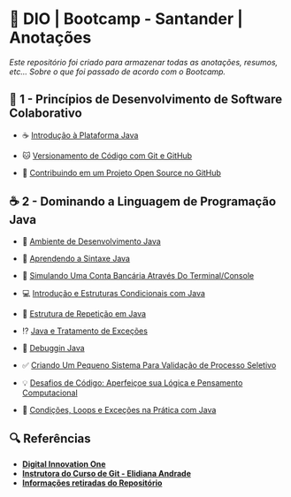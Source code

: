 # 📅 DIO | Bootcamp - Santander | Anotações

*Este repositório foi criado para armazenar todas as anotações, resumos, etc... Sobre o que foi passado de acordo com o Bootcamp.*

## 🧠 1 - Princípios de Desenvolvimento de Software Colaborativo

- ☕ [Introdução à Plataforma Java](https://github.com/gustavocarmomendes/Bootcamp-Santander/blob/main/1%20-%20Princ%C3%ADpios%20de%20Desenvolvimento%20de%20Software%20Colaborativo/2%20-%20Introdu%C3%A7%C3%A3o%20%C3%A0%20Plataforma%20Java.md)

- 🐱 [Versionamento de Código com Git e GitHub](https://github.com/gustavocarmomendes/Bootcamp-Santander/blob/main/1%20-%20Princ%C3%ADpios%20de%20Desenvolvimento%20de%20Software%20Colaborativo/3%20-%20Versionamento%20de%20C%C3%B3digo%20com%20Git%20e%20GitHub.md)

- 💼 [Contribuindo em um Projeto Open Source no GitHub](https://github.com/gustavocarmomendes/Bootcamp-Santander/blob/main/1%20-%20Princ%C3%ADpios%20de%20Desenvolvimento%20de%20Software%20Colaborativo/5%20-%20Contribuindo%20em%20um%20Projeto%20Open%20Source%20no%20GitHub.md)

## ☕ 2 - Dominando a Linguagem de Programação Java

- 🚪 [Ambiente de Desenvolvimento Java]()

- 🚨 [Aprendendo a Sintaxe Java]()

- 💸 [Simulando Uma Conta Bancária Através Do Terminal/Console]()

- 💻 [Introdução e Estruturas Condicionais com Java]()

- 🔁 [Estrutura de Repetição em Java]()

- ⁉ [Java e Tratamento de Exceções]()

- 📃 [Debuggin Java]()

- ✅ [Criando Um Pequeno Sistema Para Validação de Processo Seletivo]()

- 💡 [Desafios de Código: Aperfeiçoe sua Lógica e Pensamento Computacional]()

- 🚦 [Condições, Loops e Exceções na Prática com Java]()


## 🔍 Referências
- ****[Digital Innovation One](https://www.dio.me)****
- ****[Instrutora do Curso de Git - Elidiana Andrade](https://github.com/elidianaandrade)****
- ****[Informações retiradas do Repositório](https://github.com/elidianaandrade/dio-curso-git-github)****
